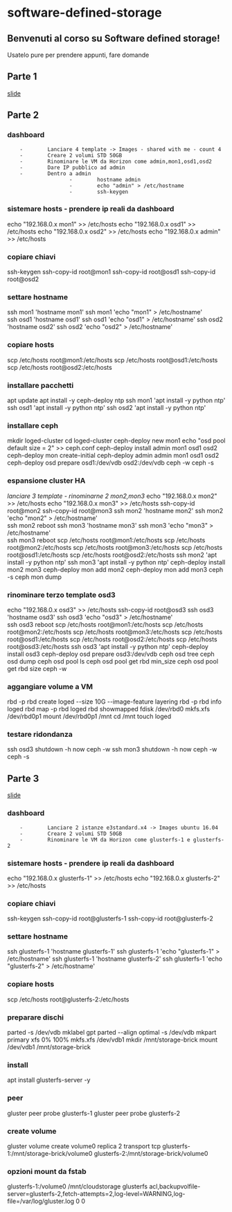 # software-defined-storage

Benvenuti al corso su Software defined storage!
--------------------------------
Usatelo pure per prendere appunti, fare domande

## Parte 1

[slide](https://docs.google.com/presentation/d/1QDVo2PxECeWevDDTidjdsRqvUW5qPSTgf3sWZhC7zfo/edit?usp=sharing)

## Parte 2

### dashboard
        -        Lanciare 4 template -> Images - shared with me - count 4
        -        Creare 2 volumi STD 50GB
        -        Rinominare le VM da Horizon come admin,mon1,osd1,osd2
        -        Dare IP pubblico ad admin
        -        Dentro a admin
                        -        hostname admin
                        -        echo "admin" > /etc/hostname
                        -        ssh-keygen

### sistemare hosts - prendere ip reali da dashboard
echo "192.168.0.x mon1" >> /etc/hosts
echo "192.168.0.x osd1" >> /etc/hosts
echo "192.168.0.x osd2" >> /etc/hosts
echo "192.168.0.x admin" >> /etc/hosts

### copiare chiavi
ssh-keygen
ssh-copy-id root@mon1
ssh-copy-id root@osd1
ssh-copy-id root@osd2

### settare hostname
ssh mon1 'hostname mon1'
ssh mon1 'echo "mon1" > /etc/hostname'        
ssh osd1 'hostname osd1'
ssh osd1 'echo "osd1" > /etc/hostname'
ssh osd2 'hostname osd2'
ssh osd2 'echo "osd2" > /etc/hostname'

### copiare hosts
scp /etc/hosts root@mon1:/etc/hosts
scp /etc/hosts root@osd1:/etc/hosts
scp /etc/hosts root@osd2:/etc/hosts

### installare pacchetti
apt update
apt install -y ceph-deploy ntp
ssh mon1 'apt install -y python ntp'
ssh osd1 'apt install -y python ntp'
ssh osd2 'apt install -y python ntp'

### installare ceph
mkdir loged-cluster
cd loged-cluster
ceph-deploy new mon1
echo "osd pool default size = 2" >> ceph.conf
ceph-deploy install admin mon1 osd1 osd2
ceph-deploy mon create-initial
ceph-deploy admin admin mon1 osd1 osd2
ceph-deploy osd prepare osd1:/dev/vdb osd2:/dev/vdb
ceph -w
ceph -s

### espansione cluster HA
_lanciare 3 template - rinominarne 2 mon2,mon3_
echo "192.168.0.x mon2" >> /etc/hosts
echo "192.168.0.x mon3" >> /etc/hosts
ssh-copy-id root@mon2
ssh-copy-id root@mon3
ssh mon2 'hostname mon2'
ssh mon2 'echo "mon2" > /etc/hostname'        
ssh mon2 reboot
ssh mon3 'hostname mon3'
ssh mon3 'echo "mon3" > /etc/hostname'        
ssh mon3 reboot
scp /etc/hosts root@mon1:/etc/hosts
scp /etc/hosts root@mon2:/etc/hosts
scp /etc/hosts root@mon3:/etc/hosts
scp /etc/hosts root@osd1:/etc/hosts
scp /etc/hosts root@osd2:/etc/hosts
ssh mon2 'apt install -y python ntp'
ssh mon3 'apt install -y python ntp'
ceph-deploy install mon2 mon3
ceph-deploy mon add mon2
ceph-deploy mon add mon3
ceph -s
ceph mon dump

### rinominare terzo template osd3
echo "192.168.0.x osd3" >> /etc/hosts
ssh-copy-id root@osd3
ssh osd3 'hostname osd3'
ssh osd3 'echo "osd3" > /etc/hostname'        
ssh osd3 reboot
scp /etc/hosts root@mon1:/etc/hosts
scp /etc/hosts root@mon2:/etc/hosts
scp /etc/hosts root@mon3:/etc/hosts
scp /etc/hosts root@osd1:/etc/hosts
scp /etc/hosts root@osd2:/etc/hosts
scp /etc/hosts root@osd3:/etc/hosts
ssh osd3 'apt install -y python ntp'
ceph-deploy install osd3
ceph-deploy osd prepare osd3:/dev/vdb
ceph osd tree
ceph osd dump
ceph osd pool ls
ceph osd pool get rbd min_size
ceph osd pool get rbd size
ceph -w

### aggangiare volume a VM
rbd -p rbd create loged --size 10G  --image-feature layering
rbd -p rbd info loged
rbd map -p rbd loged
rbd showmapped
fdisk /dev/rbd0
mkfs.xfs /dev/rbd0p1
mount /dev/rbd0p1 /mnt
cd /mnt
touch loged

### testare ridondanza 
ssh osd3 shutdown -h now
ceph -w
ssh mon3 shutdown -h now
ceph -w
ceph -s

## Parte 3
[slide](https://docs.google.com/presentation/d/1ETZ0vVr_ss4V4bcWJkjbjs_bdJrB9BbF0hk_KKLm-jc/edit?usp=sharing)

### dashboard
        -        Lanciare 2 istanze e3standard.x4 -> Images ubuntu 16.04
        -        Creare 2 volumi STD 50GB
        -        Rinominare le VM da Horizon come glusterfs-1 e glusterfs-2

### sistemare hosts - prendere ip reali da dashboard
echo "192.168.0.x glusterfs-1" >> /etc/hosts
echo "192.168.0.x glusterfs-2" >> /etc/hosts

### copiare chiavi
ssh-keygen
ssh-copy-id root@glusterfs-1
ssh-copy-id root@glusterfs-2

### settare hostname
ssh glusterfs-1 'hostname glusterfs-1'
ssh glusterfs-1 'echo "glusterfs-1" > /etc/hostname'
ssh glusterfs-1 'hostname glusterfs-2'
ssh glusterfs-1 'echo "glusterfs-2" > /etc/hostname'

### copiare hosts
scp /etc/hosts root@glusterfs-2:/etc/hosts

### preparare dischi
parted -s /dev/vdb mklabel gpt
parted --align optimal -s /dev/vdb mkpart primary xfs 0% 100%
mkfs.xfs /dev/vdb1
mkdir /mnt/storage-brick
mount /dev/vdb1 /mnt/storage-brick

### install
apt install glusterfs-server -y 

### peer
gluster peer probe glusterfs-1
gluster peer probe glusterfs-2

### create volume
gluster volume create volume0 replica 2 transport tcp glusterfs-1:/mnt/storage-brick/volume0 glusterfs-2:/mnt/storage-brick/volume0

### opzioni mount da fstab
glusterfs-1:/volume0 /mnt/cloudstorage glusterfs acl,backupvolfile-server=glusterfs-2,fetch-attempts=2,log-level=WARNING,log-file=/var/log/gluster.log 0 0
